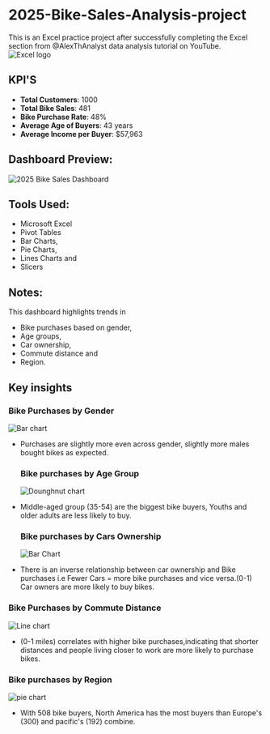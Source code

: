 # 2025-Bike-Sales-Analysis-project
This is an Excel practice project after successfully completing the Excel section from @AlexThAnalyst data analysis tutorial on YouTube.
![Excel logo](Excel.jpg)

## KPI'S
- **Total Customers**: 1000
- **Total Bike Sales**: 481
- **Bike Purchase Rate**: 48%
- **Average Age of Buyers**: 43 years
- **Average Income per Buyer**: $57,963

## Dashboard Preview:
![2025 Bike Sales Dashboard](dashboard%205_083604.png)

## Tools Used:
- Microsoft Excel
- Pivot Tables
- Bar Charts,
- Pie Charts,
- Lines Charts and
- Slicers

## Notes:
This dashboard highlights trends in

- Bike purchases based on gender,
- Age groups,
- Car ownership,
- Commute distance and
- Region.

## Key insights
### Bike Purchases by Gender
![Bar chart](purchase_by_gender.png)
- Purchases are slightly more even across gender, slightly more males bought bikes as expected.

  ### Bike purchases by Age Group
  ![Dounghnut chart](Age_group.png)
- Middle-aged group (35-54) are the biggest bike buyers, Youths and older adults are less likely to buy.

  ### Bike purchases by Cars Ownership
  ![Bar Chart](Cars_ownership.png)
- There is an inverse relationship between car ownership and Bike purchases i.e Fewer Cars = more bike purchases and vice versa.(0-1) Car owners are more likely to buy bikes.

### Bike Purchases by Commute Distance
![Line chart](Commute_distance.png)
- (0-1 miles) correlates with higher bike purchases,indicating that shorter distances and people living closer to work are more likely to purchase bikes.

### Bike purchases by Region
![pie chart](Region.png)
- With 508 bike buyers, North America has the most buyers than Europe's (300) and pacific's (192) combine.


